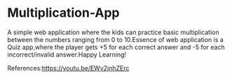 # Multiplication-App
A simple web application where the kids can practice basic multiplication between the numbers ranging from 0 to 10.Essence of web application is a Quiz app,where the player gets +5 for each correct answer and -5 for each incorrect/invalid answer.Happy Learning!


References:https://youtu.be/EWv2jnhZErc
